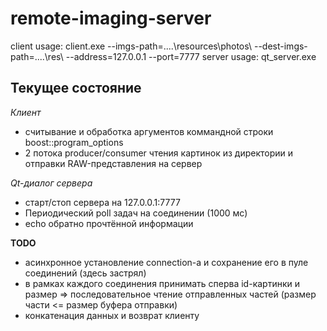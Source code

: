 # remote-imaging-server
client usage: client.exe --imgs-path=..\..\resources\photos\ --dest-imgs-path=..\..\res\ --address=127.0.0.1 --port=7777
server usage: qt_server.exe

## Текущее состояние
*Клиент*
- считывание и обработка аргументов коммандной строки boost::program_options
- 2 потока producer/consumer чтения картинок из директории и отправки RAW-представления на сервер

*Qt-диалог сервера*
- старт/стоп сервера на 127.0.0.1:7777
- Периодический poll задач на соединении (1000 мс)
- echo обратно прочтённой информации

**TODO**
- асинхронное установление connection-a и сохранение его в пуле соединений (здесь застрял)
- в рамках каждого соединения принимать сперва id-картинки и размер => последовательное чтение отправленных частей (размер части <= размер буфера отправки)
- конкатенация данных и возврат клиенту
